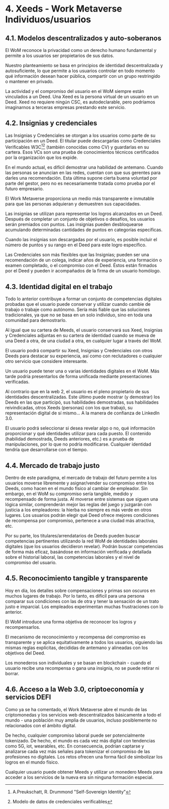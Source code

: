 # 4. Xeeds - Work Metaverse Individuos/usuarios

## 4.1. Modelos descentralizados y auto-soberanos

El WoM reconoce la privacidad como un derecho humano fundamental y permite a los usuarios ser propietarios de sus datos.

Nuestro planteamiento se basa en principios de identidad descentralizada y autosuficiente, lo que permite a los usuarios controlar en todo momento qué información desean hacer pública, compartir con un grupo restringido o mantener en privado.

La actividad y el compromiso del usuario en el WoM siempre están vinculados a un Deed. Una Xeed es la persona virtual de un usuario en un Deed. Xeed no requiere ningún CSC, es autodeclarable, pero podríamos imaginarnos a terceras empresas prestando este servicio.

## 4.2. Insignias y credenciales

Las Insignias y Credenciales se otorgan a los usuarios como parte de su participación en un Deed. El titular puede descargarlas como Credenciales Verificables W3C[^7][^8] (también conocidas como CV) y guardarlas en su cartera. Esos VCs son una prueba de conocimientos técnicos certificados por la organización que los expide.

En el mundo actual, es difícil demostrar una habilidad de antemano. Cuando las personas se anuncian en las redes, cuentan con que sus gerentes para darles una recomendación. Esta última supone cierta buena voluntad por parte del gestor, pero no es necesariamente tratada como prueba por el futuro empresario.

El Work Metaverse proporciona un medio más transparente e inmutable para que las personas adquieran y demuestren sus capacidades.

Las insignias se utilizan para representar los logros alcanzados en un Deed. Después de completar un conjunto de objetivos o desafíos, los usuarios serán premiados con puntos. Las insignias pueden desbloquearse acumulando determinadas cantidades de puntos en categorías específicas.

Cuando las insignias son descargadas por el usuario, es posible incluir el número de puntos y su rango en el Deed para este logro específico.

Las Credenciales son más flexibles que las Insignias; pueden ser una recomendación de un colega, indicar años de experiencia, una formación o examen completado, o el compromiso con el Deed. Éstos están firmados por el Deed y pueden ir acompañados de la firma de un usuario homólogo.

## 4.3. Identidad digital en el trabajo

Todo lo anterior contribuye a formar un conjunto de competencias digitales probadas que el usuario puede conservar y utilizar cuando cambie de trabajo o trabaje como autónomo. Sería más fiable que las soluciones tradicionales, ya que no se basa en un solo individuo, sino en toda una comunidad para demostrarlo.

Al igual que su cartera de Meeds, el usuario conservará sus Xeed, Insignias y Credenciales adjuntas en su cartera de identidad cuando se mueva de una Deed a otra, de una ciudad a otra, en cualquier lugar a través del WoM.

El usuario podrá compartir su Xeed, Insignias y Credenciales con otros Deeds para destacar su experiencia, así como con reclutadores o cualquier otro servicio que considere interesante.

Un usuario puede tener una o varias identidades digitales en el WoM. Más tarde podría presentarlos de forma unificada mediante presentaciones verificadas.

Al contrario que en la web 2, el usuario es el pleno propietario de sus identidades descentralizadas. Este último puede mostrar (y demostrar) los Deeds en las que participó, sus habilidades demostradas, sus habilidades reivindicadas, otros Xeeds (personas) con los que trabajó, su representación digital de sí mismo... A la manera de confianza de LinkedIn 3.0.

El usuario podrá seleccionar si desea revelar algo o no, qué información proporcionar y qué identidades utilizar para cada puesto. El contenido (habilidad demostrada, Deeds anteriores, etc.) es a prueba de manipulaciones, por lo que no podría modificarse. Cualquier identidad tendría que desarrollarse con el tiempo.

## 4.4. Mercado de trabajo justo

Dentro de este paradigma, el mercado de trabajo del futuro permite a los usuarios moverse libremente y asignar/vender su compromiso entre los Deeds, como hacen en el mundo físico al cambiar de empleador. Sin embargo, en el WoM su compromiso sería tangible, medido y recompensado de forma justa. Al moverse entre sistemas que siguen una lógica similar, comprenderán mejor las reglas del juego y juzgarán con justicia a los empleadores: la hierba no siempre es más verde en otros lugares. Los usuarios podrán elegir qué Deed ofrece mejores condiciones de recompensa por compromiso, pertenece a una ciudad más atractiva, etc.

Por su parte, los titulares/arrendatarios de Deeds pueden buscar competencias pertinentes utilizando la red WoM de identidades laborales digitales (que los usuarios decidieron revelar). Podrán buscar competencias de forma más eficaz, basándose en información verificada y detallada sobre el historial laboral, las competencias laborales y el nivel de compromiso del usuario.

## 4.5. Reconocimiento tangible y transparente

Hoy en día, los detalles sobre compensaciones y primas son oscuros en muchos lugares de trabajo. Por lo tanto, es difícil para una persona comparar sus condiciones con las de otra y tener la sensación de un trato justo e imparcial. Los empleados experimentan muchas frustraciones con lo anterior.

El WoM introduce una forma objetiva de reconocer los logros y recompensarlos.

El mecanismo de reconocimiento y recompensa del compromiso es transparente y se aplica equitativamente a todos los usuarios, siguiendo las mismas reglas explícitas, decididas de antemano y alineadas con los objetivos del Deed.

Los monederos son individuales y se basan en blockchain - cuando el usuario recibe una recompensa o gana una insignia, no se puede retirar ni borrar.

## 4.6. Acceso a la Web 3.0, criptoeconomía y servicios DEFI

Como ya se ha comentado, el Work Metaverse abre el mundo de las criptomonedas y los servicios web descentralizados básicamente a todo el mundo - una población muy amplia de usuarios, incluso posiblemente no relacionados con el ámbito digital.

De hecho, cualquier compromiso laboral puede ser potencialmente tokenizado. De hecho, el mundo es cada vez más digital con tendencias como 5G, iot, wearables, etc. En consecuencia, podrían captarse y analizarse cada vez más señales para tokenizar el compromiso de las profesiones no digitales. Los retos ofrecen una forma fácil de simbolizar los logros en el mundo físico.

Cualquier usuario puede obtener Meeds y utilizar un monedero Meeds para acceder a los servicios de la nueva era sin ninguna formación especial.

[^7]: A.Preukschatt, R. Drummond "Self-Sovereign Identity"
[^8]: Modelo de datos de credenciales verificables
